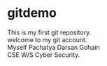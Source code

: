 # gitdemo
This is my first git repository.
<br>
welcome to my git account.
<br>
Myself Pachatya Darsan Gohain
<br>
CSE W/S Cyber Security.
